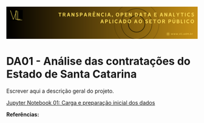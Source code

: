 ![imagem](images/VLL_Banner.png)
# DA01 - Análise das contratações do Estado de Santa Catarina

Escrever aqui a descrição geral do projeto.

[Jupyter Notebook 01: Carga e preparação inicial dos dados](fornecedores.ipynb)


**Referências:**
